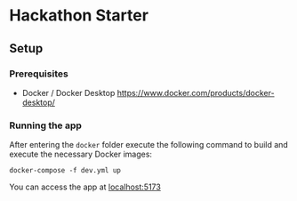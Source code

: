 # Hackathon Starter

## Setup

### Prerequisites
- Docker / Docker Desktop https://www.docker.com/products/docker-desktop/

### Running the app

After entering the `docker` folder execute the following command to build and execute the necessary Docker images:

`docker-compose -f dev.yml up`

You can access the app at [localhost:5173](http://localhost:5173)